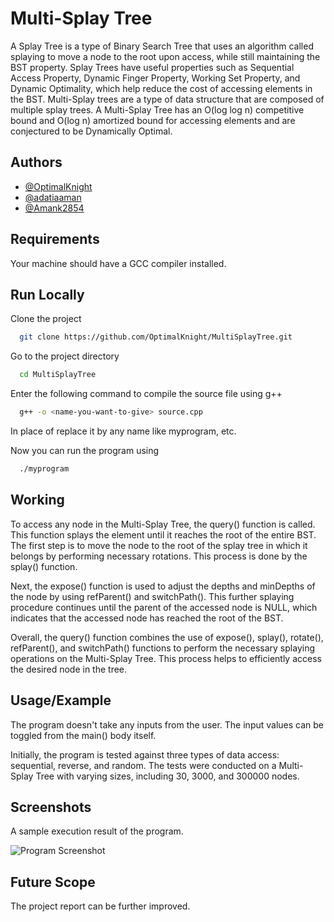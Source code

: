 
# Multi-Splay Tree

A Splay Tree is a type of Binary Search Tree that uses an algorithm called splaying to move a node to the root upon access, while still maintaining the BST property. Splay Trees have useful properties such as Sequential Access Property, Dynamic Finger Property, Working Set Property, and Dynamic Optimality, which help reduce the cost of accessing elements in the BST. Multi-Splay trees are a type of data structure that are composed of multiple splay trees. A Multi-Splay Tree has an O(log log n) competitive bound and O(log n) amortized bound for accessing elements and are conjectured to be Dynamically Optimal.


## Authors

- [@OptimalKnight](https://www.github.com/OptimalKnight)
- [@adatiaaman](https://www.github.com/adatiaaman)
- [@Amank2854](https://www.github.com/Amank2854)


## Requirements

Your machine should have a GCC compiler installed.
## Run Locally

Clone the project

```bash
  git clone https://github.com/OptimalKnight/MultiSplayTree.git
```

Go to the project directory

```bash
  cd MultiSplayTree
```

Enter the following command to compile the source file using g++

```bash
  g++ -o <name-you-want-to-give> source.cpp
```
In place of <name-you-want-to-give> replace it by any name like myprogram, etc.

Now you can run the program using
```bash
  ./myprogram
```


## Working

To access any node in the Multi-Splay Tree, the query() function is called. This function splays the element until it reaches the root of the entire BST. The first step is to move the node to the root of the splay tree in which it belongs by performing necessary rotations. This process is done by the splay() function.

Next, the expose() function is used to adjust the depths and minDepths of the node by using refParent() and switchPath(). This further splaying procedure continues until the parent of the accessed node is NULL, which indicates that the accessed node has reached the root of the BST.

Overall, the query() function combines the use of expose(), splay(), rotate(), refParent(), and switchPath() functions to perform the necessary splaying operations on the Multi-Splay Tree. This process helps to efficiently access the desired node in the tree.
## Usage/Example

The program doesn't take any inputs from the user. The input values can be toggled from the main() body itself.

Initially, the program is tested against three types of data access: sequential, reverse, and random. The tests were conducted on a Multi-Splay Tree with varying sizes, including 30, 3000, and 300000 nodes.
## Screenshots

A sample execution result of the program.

![Program Screenshot](https://raw.githubusercontent.com/OptimalKnight/Images/main/MultiSplayTrees/MultiSplayTree_Sample%20Execution%20Result.jpeg?token=GHSAT0AAAAAAB7WSU2TO743USPSLXSYDCZOZAMRLDQ)

## Future Scope
The project report can be further improved.